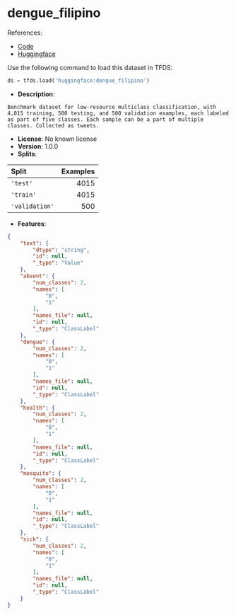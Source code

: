 # dengue_filipino

References:

*   [Code](https://github.com/huggingface/datasets/blob/master/datasets/dengue_filipino)
*   [Huggingface](https://huggingface.co/datasets/dengue_filipino)



Use the following command to load this dataset in TFDS:

```python
ds = tfds.load('huggingface:dengue_filipino')
```

*   **Description**:

```
Benchmark dataset for low-resource multiclass classification, with 4,015 training, 500 testing, and 500 validation examples, each labeled as part of five classes. Each sample can be a part of multiple classes. Collected as tweets.
```

*   **License**: No known license
*   **Version**: 1.0.0
*   **Splits**:

Split  | Examples
:----- | -------:
`'test'` | 4015
`'train'` | 4015
`'validation'` | 500

*   **Features**:

```json
{
    "text": {
        "dtype": "string",
        "id": null,
        "_type": "Value"
    },
    "absent": {
        "num_classes": 2,
        "names": [
            "0",
            "1"
        ],
        "names_file": null,
        "id": null,
        "_type": "ClassLabel"
    },
    "dengue": {
        "num_classes": 2,
        "names": [
            "0",
            "1"
        ],
        "names_file": null,
        "id": null,
        "_type": "ClassLabel"
    },
    "health": {
        "num_classes": 2,
        "names": [
            "0",
            "1"
        ],
        "names_file": null,
        "id": null,
        "_type": "ClassLabel"
    },
    "mosquito": {
        "num_classes": 2,
        "names": [
            "0",
            "1"
        ],
        "names_file": null,
        "id": null,
        "_type": "ClassLabel"
    },
    "sick": {
        "num_classes": 2,
        "names": [
            "0",
            "1"
        ],
        "names_file": null,
        "id": null,
        "_type": "ClassLabel"
    }
}
```


